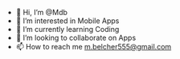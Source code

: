 - 👋 Hi, I’m @Mdb
- 👀 I’m interested in Mobile Apps
- 🌱 I’m currently learning Coding
- 💞️ I’m looking to collaborate on Apps
- 📫 How to reach me m.belcher555@gmail.com

<!---
Xombz/Xombz is a ✨ special ✨ repository because its `README.md` (this file) appears on your GitHub profile.
You can click the Preview link to take a look at your changes.
--->
